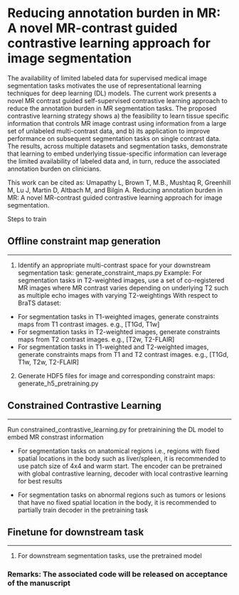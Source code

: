 # Reducing annotation burden in MR: A novel MR-contrast guided contrastive learning approach for image segmentation


The availability of limited labeled data for supervised medical image segmentation tasks motivates the use of representational learning techniques for deep learning (DL) models. The current work presents a novel MR contrast guided self-supervised contrastive learning approach to reduce the annotation burden in MR segmentation tasks. The proposed contrastive learning strategy shows a) the feasibility to learn tissue specific information that controls MR image contrast using information from a large set of unlabeled multi-contrast data, and b) its application to improve performance on subsequent segmentation tasks on single contrast data. The results, across multiple datasets and segmentation tasks, demonstrate that learning to embed underlying tissue-specific information can leverage the limited availability of labeled data and, in turn, reduce the associated annotation burden on clinicians.


This work can be cited as:
Umapathy L, Brown T, M.B., Mushtaq R, Greenhill M, Lu J, Martin D, Altbach M, and Bilgin A. Reducing annotation burden in MR: A novel MR-contrast guided contrastive learning approach for image segmentation.


Steps to train
## Offline constraint map generation
***
1) Identify an appropriate multi-contrast space for your downstream segmentation task: generate_constraint_maps.py
Example: For segmentation tasks in T2-weighted images, use a set of co-registered MR images where MR contrast varies depending on underlying T2 such as multiple echo images with varying T2-weightings
With respect to BraTS dataset:
- For segmentation tasks in T1-weighted images, generate constraints maps from T1 contrast images. e.g., [T1Gd, T1w]
- For segmentation tasks in T2-weighted images, generate constraints maps from T2 contrast images. e.g., [T2w, T2-FLAIR]
- For segmentation tasks in T1-weighted and T2-weighted images, generate constraints maps from T1 and T2 contrast images. e.g., [T1Gd, T1w, T2w, T2-FLAIR]

2) Generate HDF5 files for image and corresponding constraint maps: generate_h5_pretraining.py

## Constrained Contrastive Learning
***
Run constrained_contrastive_learning.py for pretrainining the DL model to embed MR constrast information
- For segmentation tasks on anatomical regions i.e., regions with fixed spatial locations in the body such as liver/spleen, it is recommended to use patch size of 4x4 and warm start. The encoder can be pretrained with global contrastive learning, decoder with local contrastive learning for best results

 - For segmentation tasks on abnormal regions such as tumors or lesions that have no fixed spatial location in the body, it is recommended to partially train decoder in the pretraining task 

## Finetune for downstream task
***
1) For downstream segmentation tasks, use the pretrained model

### Remarks: The associated code will be released on acceptance of the manuscript


